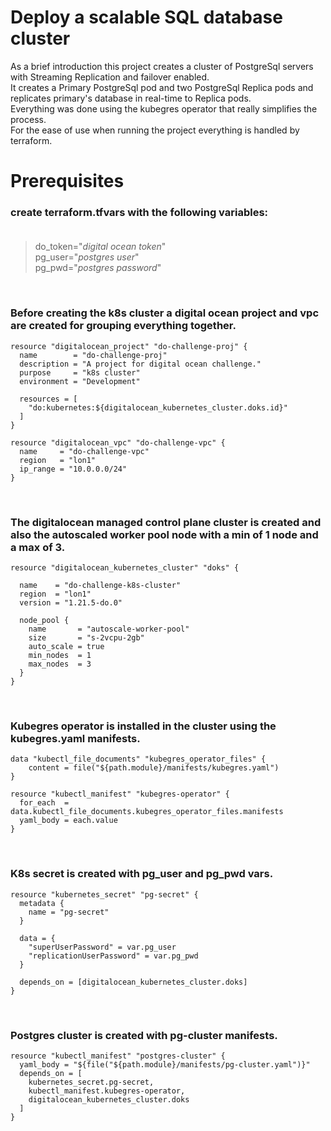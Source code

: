 # Deploy a scalable SQL database cluster

As a brief introduction this project creates a cluster of PostgreSql servers with Streaming Replication and failover enabled. <br>
It creates a Primary PostgreSql pod and two PostgreSql Replica pods and replicates primary's database in real-time to Replica pods. <br>
Everything was done using the kubegres operator that really simplifies the process. <br>
For the ease of use when running the project everything is handled by terraform.

# Prerequisites

### **create terraform.tfvars with the following variables:** <br><br>

> do_token="*digital ocean token*"  
> pg_user="*postgres user*"  
> pg_pwd="*postgres password*"  

<br>

### **Before creating the k8s cluster a digital ocean project and vpc are created for grouping everything together.**

```
resource "digitalocean_project" "do-challenge-proj" {
  name        = "do-challenge-proj"
  description = "A project for digital ocean challenge."
  purpose     = "k8s cluster"
  environment = "Development"

  resources = [
    "do:kubernetes:${digitalocean_kubernetes_cluster.doks.id}"
  ]
}

resource "digitalocean_vpc" "do-challenge-vpc" {
  name     = "do-challenge-vpc"
  region   = "lon1"
  ip_range = "10.0.0.0/24"
}
```
<br>

### **The digitalocean managed control plane cluster is created and also the autoscaled worker pool node with a min of 1 node and a max of 3.**

```
resource "digitalocean_kubernetes_cluster" "doks" {

  name    = "do-challenge-k8s-cluster"
  region  = "lon1"
  version = "1.21.5-do.0"

  node_pool {
    name       = "autoscale-worker-pool"
    size       = "s-2vcpu-2gb"
    auto_scale = true
    min_nodes  = 1
    max_nodes  = 3
  }
}
```
<br>

### **Kubegres operator is installed in the cluster using the kubegres.yaml manifests.**

```
data "kubectl_file_documents" "kubegres_operator_files" {
    content = file("${path.module}/manifests/kubegres.yaml")
}

resource "kubectl_manifest" "kubegres-operator" {
  for_each  = data.kubectl_file_documents.kubegres_operator_files.manifests
  yaml_body = each.value
}
```
<br>

### **K8s secret is created with pg_user and pg_pwd vars.**

```
resource "kubernetes_secret" "pg-secret" {
  metadata {
    name = "pg-secret"
  }

  data = {
    "superUserPassword" = var.pg_user
    "replicationUserPassword" = var.pg_pwd
  }

  depends_on = [digitalocean_kubernetes_cluster.doks]
}
```
<br>

### **Postgres cluster is created with pg-cluster manifests.**

```
resource "kubectl_manifest" "postgres-cluster" {
  yaml_body = "${file("${path.module}/manifests/pg-cluster.yaml")}"
  depends_on = [
    kubernetes_secret.pg-secret,
    kubectl_manifest.kubegres-operator,
    digitalocean_kubernetes_cluster.doks
  ]
}
```
